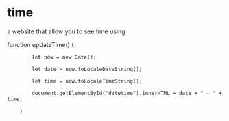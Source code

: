 # time
a website that allow you to see time using         

function updateTime() {

            let now = new Date();
            
            let date = now.toLocaleDateString();
            
            let time = now.toLocaleTimeString();
            
            document.getElementById("datetime").innerHTML = date + " - " + time;
            
        }
